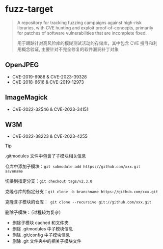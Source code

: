 # fuzz-target

> A repository for tracking fuzzing campaigns against high-risk libraries, with CVE hunting and exploit proof-of-concepts, primarily for patches of software vulnerabilities that are incomplete fixed.
>
> 用于跟踪针对高风险库的模糊测试活动的存储库，其中包含 CVE 搜寻和利用概念验证, 主要针对不完全修复的软件漏洞补丁对象



## OpenJPEG

* CVE-2019-6988 & CVE-2023-39328
* CVE-2018-6616 & CVE-2019-12973



## ImageMagick

* CVE-2022-32546 & CVE-2023-34151



## W3M

* CVE-2022-38223 & CVE-2023-4255





> [!TIP]
>
> .gitmodules 文件中包含了子模块相关信息
>
> 仓库中添加子模块：`git submodule add https://github.com/xxx.git savename`
>
> 切换到指定分支：`git checkout tags/v2.3.0`
>
> 克隆仓库的指定分支：`git clone -b branchname https://github.com/xxx.git`
>
> 克隆含子模块的仓库：` git clone --recursive git://github.com/xxx.git`
>
> 删除子模块：（过程较为复杂）
>
> * 删除子模块 cached 和文件夹
> * 删除 .gitmodules 中子模块信息
> * 删除 .git/config 中子模块信息
> * 删除 .git 文件夹中的相关子模块文件
